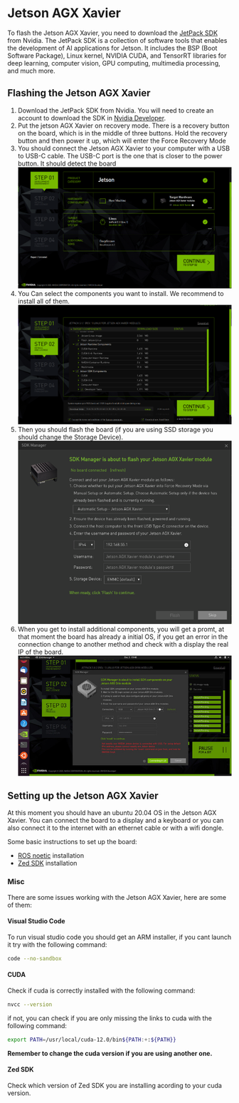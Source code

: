 # Jetson AGX Xavier

To flash the Jetson AGX Xavier, you need to download the [JetPack SDK](https://developer.nvidia.com/embedded/jetpack) from Nvidia. The JetPack SDK is a collection of software tools that enables the development of AI applications for Jetson. It includes the BSP (Boot Software Package), Linux kernel, NVIDIA CUDA, and TensorRT libraries for deep learning, computer vision, GPU computing, multimedia processing, and much more.

## Flashing the Jetson AGX Xavier

1. Download the JetPack SDK from Nvidia. You will need to create an account to download the SDK in [Nvidia Developer](https://developer.nvidia.com/drive/downloads).
2. Put the jetson AGX Xavier on recovery mode. There is a recovery button on the board, which is in the middle of three buttons. Hold the recovery button and then power it up, which will enter the Force Recovery Mode
3. You should connect the Jetson AGX Xavier to your computer with a USB to USB-C cable. The USB-C port is the one that is closer to the power button. It should detect the board![sdk Manager ](/assets/home/sdk0.png)
4. You Can select the components you want to install. We recommend to install all of them.![sdk Manager ](/assets/home/sdk1.png)
5. Then you should flash the board (if you are using SSD storage you should change the Storage Device).![sdk Manager ](/assets/home/sdk2.png)
6. When you get to install additional components, you will get a promt, at that moment the board has already a initial OS, if you get an error in the connection change to another method and check with a display the real IP of the board.![sdk Manager ](/assets/home/sdk3.jpeg)

## Setting up the Jetson AGX Xavier

At this moment you should have an ubuntu 20.04 OS in the Jetson AGX Xavier. You can connect the board to a display and a keyboard or you can also connect it to the internet with an ethernet cable or with a wifi dongle.

Some basic instructions to set up the board:

- [ROS noetic](http://wiki.ros.org/noetic/Installation/Ubuntu) installation
- [Zed SDK](https://www.stereolabs.com/docs/installation/jetson/) installation
  
### Misc

There are some issues working with the Jetson AGX Xavier, here are some of them:

#### Visual Studio Code

To run visual studio code you should get an ARM installer, if you cant launch it try with the following command:

```bash
code --no-sandbox
```

#### CUDA 

Check if cuda is correctly installed with the following command:

```bash
nvcc --version
```
if not, you can check if you are only missing the links to cuda with the following command:

```bash
export PATH=/usr/local/cuda-12.0/bin${PATH:+:${PATH}}
```
**Remember to change the cuda version if you are using another one.**

#### Zed SDK

Check which version of Zed SDK you are installing acording to your cuda version.





